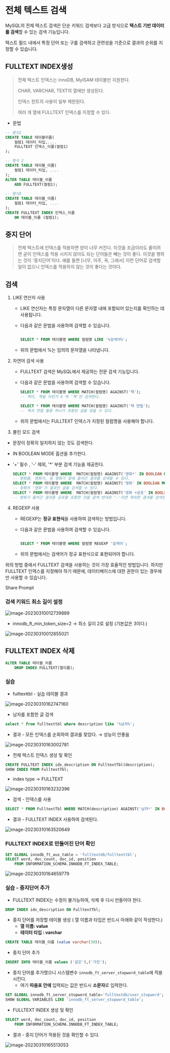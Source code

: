 # 전체 텍스트 검색

MySQL의 전체 텍스트 검색은 단순 키워드 검색보다 고급 방식으로 **텍스트 기반 데이터를 검색**할 수 있는 검색 기능입니다. 

텍스트 필드 내에서 특정 단어 또는 구를 검색하고 관련성을 기준으로 결과의 순위를 지정할 수 있습니다.



## FULLTEXT INDEX생성

> 전체 텍스트 인덱스는 innoDB, MyISAM 테이블만 지원한다.
>
> CHAR, VARCHAR, TEXT의 열에만 생성된다.
>
> 인덱스 힌트의 사용이 일부 제한된다.
>
> 여러 개 열에 FULLTEXT 인덱스를 지정할 수 있다.

- 문법

```sql
-- 형식1
CREATE TABLE 테이블이름(
	컬럼1 데이터_타입,....
    FULLTEXT 인덱스_이름(컬럼1)
);

-- 형식 2
CREATE TABLE 테이블_이름(
	컬럼1 데이터_타입, ....
);
ALTER TABLE 테이블_이름
	ADD FULLTEXT(컬럼1);
	
-- 형식3
CREATE TABLE 테이블_이름(
	컬럼1 데이터_타입, ....
);
CREATE FULLTEXT INDEX 인덱스_이름
	ON 테이블_이름 (컬럼1);
```



## 중지 단어

> 전체 텍스트에 인덱스를 적용하면 양이 너무 커진다. 
> 이것을 조금이라도 줄이려면 굳이 인덱스를 적용 시키지 않아도 되는 단어들은 빼는 것이 좋다. 
> 이것을 행하는 것이 '중지단어'이다.
> 예를 들면 [너무, 아주, 꼭, 그래서] 이런 단어로 검색할 일이 없으니 인덱스를 적용하지 않는 것이 좋다는 것이다. 





## 검색 

1. LIKE 연산자 사용

   - LIKE 연산자는 특정 문자열이 다른 문자열 내에 포함되어 있는지를 확인하는 데 사용됩니다.

   - 다음과 같은 문법을 사용하여 검색할 수 있습니다.

     ```sql
     
     SELECT * FROM 테이블명 WHERE 컬럼명 LIKE '%검색어%';
     ```

   - 위의 문법에서 %는 임의의 문자열을 나타냅니다.

2. 자연어 검색 사용

   - FULLTEXT 검색은 MySQL에서 제공하는 전문 검색 기능입니다.

   - 다음과 같은 문법을 사용하여 검색할 수 있습니다.

     ```sql
     SELECT * FROM 테이블명 WHERE MATCH(컬럼명) AGAINST('책'); 
     -- 책이, 책을 이런거 X 딱 '책'만 검색한다.
     
     SELECT * FROM 테이블명 WHERE MATCH(컬럼명) AGAINST('책 연필');
     -- 책과 연필 둘중 하나가 포함된 글을 찾을 수 있다.
     ```

   - 위의 문법에서는 FULLTEXT 인덱스가 지정된 컬럼명을 사용해야 합니다.

3.  불린 모드 검색

   - 문장이 정확히 일치하지 않는 것도 검색한다.

   - IN BOOLEAN MODE 옵션을 추가한다.

   - '+' 필수 , '-' 제외, '*' 부분 검색 기능을 제공한다.

     ```sql
     SELECT * FROM 테이블명 WHERE  MATCH(컬럼명) AGAINST('영화*' IN BOOLEAN MODE);
     -- 영화를, 영화가, 등 영화가 앞에 들어간 결과를 검색할 수 있다.
     SELECT * FROM 테이블명 WHERE  MATCH(컬럼명) AGAINST('영화' IN BOOLEAN MODE);
     -- 정확히 '영화'가 결과인 글을 검색할 수 있다.
     SELECT * FROM 테이블명 WHERE  MATCH(컬럼명) AGAINST('영화 +공포' IN BOOLEAN MODE);
     -- 영화가 들어간 결과중 공포를 포함한 것을 검색 반대로 '-'라면 제외한 결과를 검색한다.
     ```

     

4. REGEXP 사용

   - REGEXP는 **정규 표현식**을 사용하여 검색하는 방법입니다.

   - 다음과 같은 문법을 사용하여 검색할 수 있습니다.

     ```sql
     
     SELECT * FROM 테이블명 WHERE 컬럼명 REGEXP '검색어';
     ```

   - 위의 문법에서는 검색어가 정규 표현식으로 표현되어야 합니다.

위의 방법 중에서 FULLTEXT 검색을 사용하는 것이 가장 효율적인 방법입니다. 하지만 FULLTEXT 인덱스를 지정해야 하기 때문에, 데이터베이스에 대한 권한이 있는 경우에만 사용할 수 있습니다.

Share Prompt



### 검색 키워드 최소 길이 설정

![image-20230310012739889](%EC%A0%84%EC%B2%B4%20%ED%85%8D%EC%8A%A4%ED%8A%B8%20%EA%B2%80%EC%83%89.assets/image-20230310012739889.png)



- innodb_ft_min_token_size=2 → 최소 길이 2로 설정 (기본값은 3이다.)

![image-20230310012855021](%EC%A0%84%EC%B2%B4%20%ED%85%8D%EC%8A%A4%ED%8A%B8%20%EA%B2%80%EC%83%89.assets/image-20230310012855021.png)



## FULLTEXT INDEX 삭제

```sql
ALTER TABLE 테이블_이름
	DROP INDEX FULLTEXT(열이름);
```





### 실습

- fulltexttbl - 실습 테이블 결과

![image-20230310162747160](%EC%A0%84%EC%B2%B4%20%ED%85%8D%EC%8A%A4%ED%8A%B8%20%EA%B2%80%EC%83%89.assets/image-20230310162747160.png)



- 남자를 포함한 글 검색

```sql
select * from fulltexttbl where description like '%남자%';
```

- 결과 - 모든 인덱스를 순회하여 결과를 찾았다. → 성능이 안좋음

![image-20230310163002781](%EC%A0%84%EC%B2%B4%20%ED%85%8D%EC%8A%A4%ED%8A%B8%20%EA%B2%80%EC%83%89.assets/image-20230310163002781.png)



- 전체 텍스트 인덱스 생성 및 확인

```sql
CREATE FULLTEXT INDEX idx_description ON FulltextTbl(description);
SHOW INDEX FROM FulltextTbl;
```

- index type → FULLTEXT

![image-20230310163232396](%EC%A0%84%EC%B2%B4%20%ED%85%8D%EC%8A%A4%ED%8A%B8%20%EA%B2%80%EC%83%89.assets/image-20230310163232396.png)

- 검색 - 인덱스를 사용

```sql
SELECT * FROM FulltextTbl WHERE MATCH(description) AGAINST('남자*' IN BOOLEAN MODE);
```

- 결과 - FULLTEXT INDEX 사용하여 검색된다.

![image-20230310163520649](%EC%A0%84%EC%B2%B4%20%ED%85%8D%EC%8A%A4%ED%8A%B8%20%EA%B2%80%EC%83%89.assets/image-20230310163520649.png)



### FULLTEXT INDEX로 만들어진 단어 확인

```sql
SET GLOBAL innodb_ft_aux_table = 'fulltextdb/fulltexttbl';
SELECT word, doc_count, doc_id, position
	FROM INFORMATION_SCHEMA.INNODB_FT_INDEX_TABLE;
```

![image-20230310164659779](%EC%A0%84%EC%B2%B4%20%ED%85%8D%EC%8A%A4%ED%8A%B8%20%EA%B2%80%EC%83%89.assets/image-20230310164659779.png)

### 실습 - 중지단어 추가

- FULLTEXT INDEX는 수정이 불가능하여, 삭제 후 다시 만들어야 한다.

```sql
DROP INDEX idx_description ON FulltextTbl;
```

- 중지 단어를 저장할 테이블 생성 ( 열 이름과 타입은 반드시 아래와 같이 작성한다.)
  - **열 이름: value**
  - **테이터 타입 : varchar**

```sql
CREATE TABLE 테이블_이름 (value varchar(30));
```

- 중지 단어 추가

```sql
INSERT INTO 테이블_이름 values ('같은'),('가진');
```

- 중지 단어를 추가했으니 시스템변수 `innodb_ft_server_stopword_table`에 적용시킨다.
  - 여기 **따옴표 안에** 입력되는 값은 반드시 **소문자**로 입력한다.

```sql
SET GLOBAL innodb_ft_server_stopword_table='fulltextdb/user_stopword';
SHOW GLOBAL VARIABLES LIKE 'innodb_ft_server_stopword_table';
```

- FULLTEXT INDEX 생성 및 확인

```sql
SELECT word, doc_count, doc_id, position
	FROM INFORMATION_SCHEMA.INNODB_FT_INDEX_TABLE;
```

- 결과 - 중지 단어가 적용된 것을 확인할 수 있다.

![image-20230310165513053](%EC%A0%84%EC%B2%B4%20%ED%85%8D%EC%8A%A4%ED%8A%B8%20%EA%B2%80%EC%83%89.assets/image-20230310165513053.png)

